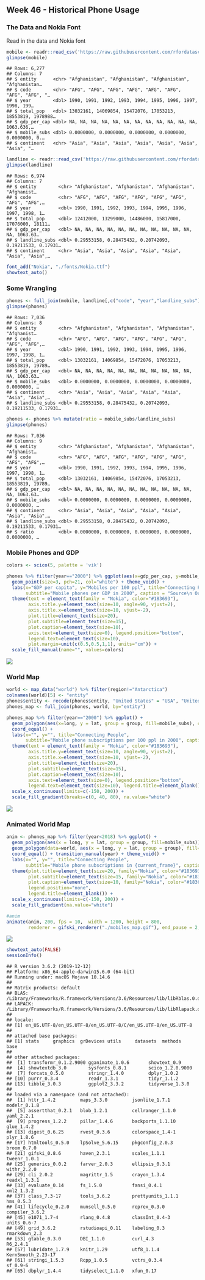 
## Week 46 - Historical Phone Usage

### The Data and Nokia Font

Read in the data and Nokia font

``` r
mobile <- readr::read_csv('https://raw.githubusercontent.com/rfordatascience/tidytuesday/master/data/2020/2020-11-10/mobile.csv')
glimpse(mobile)
```

    ## Rows: 6,277
    ## Columns: 7
    ## $ entity      <chr> "Afghanistan", "Afghanistan", "Afghanistan", "Afghanistan…
    ## $ code        <chr> "AFG", "AFG", "AFG", "AFG", "AFG", "AFG", "AFG", "AFG", "…
    ## $ year        <dbl> 1990, 1991, 1992, 1993, 1994, 1995, 1996, 1997, 1998, 199…
    ## $ total_pop   <dbl> 13032161, 14069854, 15472076, 17053213, 18553819, 1978988…
    ## $ gdp_per_cap <dbl> NA, NA, NA, NA, NA, NA, NA, NA, NA, NA, NA, NA, 1063.636,…
    ## $ mobile_subs <dbl> 0.0000000, 0.0000000, 0.0000000, 0.0000000, 0.0000000, 0.…
    ## $ continent   <chr> "Asia", "Asia", "Asia", "Asia", "Asia", "Asia", "Asia", "…

``` r
landline <- readr::read_csv('https://raw.githubusercontent.com/rfordatascience/tidytuesday/master/data/2020/2020-11-10/landline.csv')
glimpse(landline)
```

    ## Rows: 6,974
    ## Columns: 7
    ## $ entity        <chr> "Afghanistan", "Afghanistan", "Afghanistan", "Afghanist…
    ## $ code          <chr> "AFG", "AFG", "AFG", "AFG", "AFG", "AFG", "AFG", "AFG",…
    ## $ year          <dbl> 1990, 1991, 1992, 1993, 1994, 1995, 1996, 1997, 1998, 1…
    ## $ total_pop     <dbl> 12412000, 13299000, 14486000, 15817000, 17076000, 18111…
    ## $ gdp_per_cap   <dbl> NA, NA, NA, NA, NA, NA, NA, NA, NA, NA, NA, NA, 1063.63…
    ## $ landline_subs <dbl> 0.29553158, 0.28475432, 0.20742093, 0.19211533, 0.17931…
    ## $ continent     <chr> "Asia", "Asia", "Asia", "Asia", "Asia", "Asia", "Asia",…

``` r
font_add("Nokia", "./fonts/Nokia.ttf")
showtext_auto()
```

### Some Wrangling

``` r
phones <- full_join(mobile, landline[,c("code", "year","landline_subs")], by=c("code", "year"))
glimpse(phones)
```

    ## Rows: 7,036
    ## Columns: 8
    ## $ entity        <chr> "Afghanistan", "Afghanistan", "Afghanistan", "Afghanist…
    ## $ code          <chr> "AFG", "AFG", "AFG", "AFG", "AFG", "AFG", "AFG", "AFG",…
    ## $ year          <dbl> 1990, 1991, 1992, 1993, 1994, 1995, 1996, 1997, 1998, 1…
    ## $ total_pop     <dbl> 13032161, 14069854, 15472076, 17053213, 18553819, 19789…
    ## $ gdp_per_cap   <dbl> NA, NA, NA, NA, NA, NA, NA, NA, NA, NA, NA, NA, 1063.63…
    ## $ mobile_subs   <dbl> 0.0000000, 0.0000000, 0.0000000, 0.0000000, 0.0000000, …
    ## $ continent     <chr> "Asia", "Asia", "Asia", "Asia", "Asia", "Asia", "Asia",…
    ## $ landline_subs <dbl> 0.29553158, 0.28475432, 0.20742093, 0.19211533, 0.17931…

``` r
phones <- phones %>% mutate(ratio = mobile_subs/landline_subs)
glimpse(phones)
```

    ## Rows: 7,036
    ## Columns: 9
    ## $ entity        <chr> "Afghanistan", "Afghanistan", "Afghanistan", "Afghanist…
    ## $ code          <chr> "AFG", "AFG", "AFG", "AFG", "AFG", "AFG", "AFG", "AFG",…
    ## $ year          <dbl> 1990, 1991, 1992, 1993, 1994, 1995, 1996, 1997, 1998, 1…
    ## $ total_pop     <dbl> 13032161, 14069854, 15472076, 17053213, 18553819, 19789…
    ## $ gdp_per_cap   <dbl> NA, NA, NA, NA, NA, NA, NA, NA, NA, NA, NA, NA, 1063.63…
    ## $ mobile_subs   <dbl> 0.0000000, 0.0000000, 0.0000000, 0.0000000, 0.0000000, …
    ## $ continent     <chr> "Asia", "Asia", "Asia", "Asia", "Asia", "Asia", "Asia",…
    ## $ landline_subs <dbl> 0.29553158, 0.28475432, 0.20742093, 0.19211533, 0.17931…
    ## $ ratio         <dbl> 0.0000000, 0.0000000, 0.0000000, 0.0000000, 0.0000000, …

### Mobile Phones and GDP

``` r
colors <- scico(5, palette = 'vik')

phones %>% filter(year=="2000") %>% ggplot(aes(x=gdp_per_cap, y=mobile_subs, fill=continent)) + 
  geom_point(size=3, pch=21, col="white") + theme_void() + 
  labs(x="GDP per capita", y="Mobiles per 100 ppl", title="Connecting People", 
       subtitle="Mobile phones per GDP in 2000", caption = "Source\n OurWorldInData.org") + 
  theme(text = element_text(family = "Nokia", color="#183693"),
        axis.title.y=element_text(size=10, angle=90, vjust=2), 
        axis.title.x=element_text(size=10, vjust=-2), 
        plot.title=element_text(size=20),
        plot.subtitle=element_text(size=15),
        plot.caption=element_text(size=10),
        axis.text=element_text(size=0), legend.position="bottom", 
        legend.text=element_text(size=10), 
        plot.margin=unit(c(0.5,0.5,1,1), units="cm")) +
  scale_fill_manual(name="", values=colors)
```

![](README_files/figure-gfm/unnamed-chunk-4-1.png)<!-- -->

### World Map

``` r
world <- map_data("world") %>% filter(region!="Antarctica")
colnames(world)[5] <- "entity"
phones$entity <- recode(phones$entity, "United States" = "USA", "United Kingdom" = "UK")
phones_map <- full_join(phones, world, by="entity")

phones_map %>% filter(year=="2000") %>% ggplot() + 
  geom_polygon(aes(x=long, y = lat, group = group, fill=mobile_subs), color="grey40") + theme_void() +
  coord_equal() +
  labs(x="", y="", title="Connecting People", 
       subtitle="Mobile phone subscriptions per 100 ppl in 2000", caption = "Source\n OurWorldInData.org") + 
  theme(text = element_text(family = "Nokia", color="#183693"),
        axis.title.y=element_text(size=10, angle=90, vjust=2), 
        axis.title.x=element_text(size=10, vjust=-2), 
        plot.title=element_text(size=20),
        plot.subtitle=element_text(size=15),
        plot.caption=element_text(size=10),
        axis.text=element_text(size=0), legend.position="bottom", 
        legend.text=element_text(size=10), legend.title=element_blank()) + 
  scale_x_continuous(limits=c(-150, 200)) +
  scale_fill_gradient(breaks=c(0, 40, 80), na.value="white")
```

![](README_files/figure-gfm/unnamed-chunk-5-1.png)<!-- -->

### Animated World Map

``` r
anim <- phones_map %>% filter(year<2018) %>% ggplot() + 
  geom_polygon(aes(x = long, y = lat, group = group, fill=mobile_subs)) +
  geom_polygon(data=world, aes(x = long, y = lat, group = group), fill=NA, color="grey40") +
  coord_equal() + transition_manual(year) + theme_void() + 
  labs(x="", y="", title="Connecting People", 
       subtitle="Mobile phone subscriptions in {current_frame}", caption = "Source\n OurWorldInData.org") + 
  theme(plot.title=element_text(size=20, family="Nokia", color="#183693"),
        plot.subtitle=element_text(size=15, family="Nokia", color="#183693"),
        plot.caption=element_text(size=10, family="Nokia", color="#183693"),
        legend.position="none", 
        legend.title=element_blank()) +
  scale_x_continuous(limits=c(-150, 200)) + 
  scale_fill_gradient(na.value="white")

#anim
animate(anim, 200, fps = 10,  width = 1200, height = 800,
        renderer = gifski_renderer("./mobiles_map.gif"), end_pause = 2, start_pause =  2)
```

![](README_files/figure-gfm/unnamed-chunk-6-1.gif)<!-- -->

``` r
showtext_auto(FALSE)
sessionInfo()
```

    ## R version 3.6.2 (2019-12-12)
    ## Platform: x86_64-apple-darwin15.6.0 (64-bit)
    ## Running under: macOS Mojave 10.14.6
    ## 
    ## Matrix products: default
    ## BLAS:   /Library/Frameworks/R.framework/Versions/3.6/Resources/lib/libRblas.0.dylib
    ## LAPACK: /Library/Frameworks/R.framework/Versions/3.6/Resources/lib/libRlapack.dylib
    ## 
    ## locale:
    ## [1] en_US.UTF-8/en_US.UTF-8/en_US.UTF-8/C/en_US.UTF-8/en_US.UTF-8
    ## 
    ## attached base packages:
    ## [1] stats     graphics  grDevices utils     datasets  methods   base     
    ## 
    ## other attached packages:
    ##  [1] transformr_0.1.2.9000 gganimate_1.0.6       showtext_0.9         
    ##  [4] showtextdb_3.0        sysfonts_0.8.1        scico_1.2.0.9000     
    ##  [7] forcats_0.5.0         stringr_1.4.0         dplyr_1.0.2          
    ## [10] purrr_0.3.4           readr_1.3.1           tidyr_1.1.2          
    ## [13] tibble_3.0.3          ggplot2_3.3.2         tidyverse_1.3.0      
    ## 
    ## loaded via a namespace (and not attached):
    ##  [1] httr_1.4.2         maps_3.3.0         jsonlite_1.7.1     modelr_0.1.8      
    ##  [5] assertthat_0.2.1   blob_1.2.1         cellranger_1.1.0   yaml_2.2.1        
    ##  [9] progress_1.2.2     pillar_1.4.6       backports_1.1.10   glue_1.4.2        
    ## [13] digest_0.6.25      rvest_0.3.6        colorspace_1.4-1   plyr_1.8.6        
    ## [17] htmltools_0.5.0    lpSolve_5.6.15     pkgconfig_2.0.3    broom_0.7.0       
    ## [21] gifski_0.8.6       haven_2.3.1        scales_1.1.1       tweenr_1.0.1      
    ## [25] generics_0.0.2     farver_2.0.3       ellipsis_0.3.1     withr_2.2.0       
    ## [29] cli_2.0.2          magrittr_1.5       crayon_1.3.4       readxl_1.3.1      
    ## [33] evaluate_0.14      fs_1.5.0           fansi_0.4.1        xml2_1.3.2        
    ## [37] class_7.3-17       tools_3.6.2        prettyunits_1.1.1  hms_0.5.3         
    ## [41] lifecycle_0.2.0    munsell_0.5.0      reprex_0.3.0       compiler_3.6.2    
    ## [45] e1071_1.7-4        rlang_0.4.8        classInt_0.4-3     units_0.6-7       
    ## [49] grid_3.6.2         rstudioapi_0.11    labeling_0.3       rmarkdown_2.3     
    ## [53] gtable_0.3.0       DBI_1.1.0          curl_4.3           R6_2.4.1          
    ## [57] lubridate_1.7.9    knitr_1.29         utf8_1.1.4         KernSmooth_2.23-17
    ## [61] stringi_1.5.3      Rcpp_1.0.5         vctrs_0.3.4        sf_0.9-6          
    ## [65] dbplyr_1.4.4       tidyselect_1.1.0   xfun_0.17
